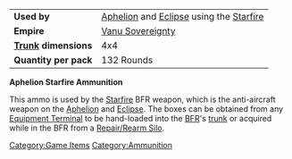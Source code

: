 |                                             |                                                                                                                            |
| ------------------------------------------- | -------------------------------------------------------------------------------------------------------------------------- |
| **Used by**                                 | [Aphelion](Aphelion.md "wikilink") and [Eclipse](Eclipse.md "wikilink") using the [Starfire](</Starfire_(BFR)> "wikilink") |
| **Empire**                                  | [Vanu Sovereignty](Vanu_Sovereignty.md "wikilink")                                                                         |
| **[Trunk](Trunk.md "wikilink") dimensions** | 4x4                                                                                                                        |
| **Quantity per pack**                       | 132 Rounds                                                                                                                 |

**Aphelion Starfire Ammunition**

This ammo is used by the [Starfire](</Starfire_(BFR)> "wikilink") BFR
weapon, which is the anti-aircraft weapon on the
[Aphelion](Aphelion.md "wikilink") and [Eclipse](Eclipse.md "wikilink"). The
boxes can be obtained from any [Equipment
Terminal](Equipment_Terminal.md "wikilink") to be hand-loaded into the
[BFR](BFR.md "wikilink")'s [trunk](trunk.md "wikilink") or acquired while in
the BFR from a [Repair/Rearm Silo](Repair.md/Rearm_Silo "wikilink").

[Category:Game Items](Category:Game_Items.md "wikilink")
[Category:Ammunition](Category:Ammunition.md "wikilink")
